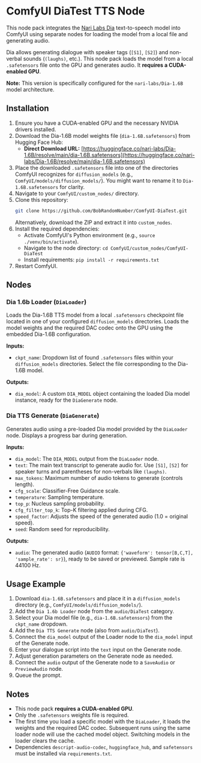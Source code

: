 # ComfyUI DiaTest TTS Node

This node pack integrates the [Nari Labs Dia](https://github.com/nari-labs/dia) text-to-speech model into ComfyUI using separate nodes for loading the model from a local file and generating audio.

Dia allows generating dialogue with speaker tags (`[S1]`, `[S2]`) and non-verbal sounds (`(laughs)`, etc.). This node pack loads the model from a local `.safetensors` file onto the GPU and generates audio. It **requires a CUDA-enabled GPU**.

**Note:** This version is specifically configured for the `nari-labs/Dia-1.6B` model architecture.

## Installation

1.  Ensure you have a CUDA-enabled GPU and the necessary NVIDIA drivers installed.
2.  Download the Dia-1.6B model weights file (`dia-1.6B.safetensors`) from Hugging Face Hub:
    *   **Direct Download URL:** [https://huggingface.co/nari-labs/Dia-1.6B/resolve/main/dia-1.6B.safetensors](https://huggingface.co/nari-labs/Dia-1.6B/resolve/main/dia-1.6B.safetensors)
3.  Place the downloaded `.safetensors` file into one of the directories ComfyUI recognizes for `diffusion_models` (e.g., `ComfyUI/models/diffusion_models/`). You might want to rename it to `Dia-1.6B.safetensors` for clarity.
4.  Navigate to your `ComfyUI/custom_nodes/` directory.
5.  Clone this repository:
    ```bash
    git clone https://github.com/BobRandomNumber/ComfyUI-DiaTest.git
    ```
    Alternatively, download the ZIP and extract it into `custom_nodes`.
6.  Install the required dependencies:
    *   Activate ComfyUI's Python environment (e.g., `source ./venv/bin/activate`).
    *   Navigate to the node directory: `cd ComfyUI/custom_nodes/ComfyUI-DiaTest`
    *   Install requirements: `pip install -r requirements.txt`
7.  Restart ComfyUI.

## Nodes

### Dia 1.6b Loader (`DiaLoader`)

Loads the Dia-1.6B TTS model from a local `.safetensors` checkpoint file located in one of your configured `diffusion_models` directories. Loads the model weights and the required DAC codec onto the GPU using the embedded Dia-1.6B configuration.

**Inputs:**

*   `ckpt_name`: Dropdown list of found `.safetensors` files within your `diffusion_models` directories. Select the file corresponding to the Dia-1.6B model.

**Outputs:**

*   `dia_model`: A custom `DIA_MODEL` object containing the loaded Dia model instance, ready for the `DiaGenerate` node.

### Dia TTS Generate (`DiaGenerate`)

Generates audio using a pre-loaded Dia model provided by the `DiaLoader` node. Displays a progress bar during generation.

**Inputs:**

*   `dia_model`: The `DIA_MODEL` output from the `DiaLoader` node.
*   `text`: The main text transcript to generate audio for. Use `[S1]`, `[S2]` for speaker turns and parentheses for non-verbals like `(laughs)`.
*   `max_tokens`: Maximum number of audio tokens to generate (controls length).
*   `cfg_scale`: Classifier-Free Guidance scale.
*   `temperature`: Sampling temperature.
*   `top_p`: Nucleus sampling probability.
*   `cfg_filter_top_k`: Top-K filtering applied during CFG.
*   `speed_factor`: Adjusts the speed of the generated audio (1.0 = original speed).
*   `seed`: Random seed for reproducibility.

**Outputs:**

*   `audio`: The generated audio (`AUDIO` format: `{'waveform': tensor[B,C,T], 'sample_rate': sr}`), ready to be saved or previewed. Sample rate is 44100 Hz.

## Usage Example

1.  Download `dia-1.6B.safetensors` and place it in a `diffusion_models` directory (e.g., `ComfyUI/models/diffusion_models/`).
2.  Add the `Dia 1.6b Loader` node from the `audio/DiaTest` category.
3.  Select your Dia model file (e.g., `dia-1.6B.safetensors`) from the `ckpt_name` dropdown.
4.  Add the `Dia TTS Generate` node (also from `audio/DiaTest`).
5.  Connect the `dia_model` output of the Loader node to the `dia_model` input of the Generate node.
6.  Enter your dialogue script into the `text` input on the Generate node.
7.  Adjust generation parameters on the Generate node as needed.
8.  Connect the `audio` output of the Generate node to a `SaveAudio` or `PreviewAudio` node.
9.  Queue the prompt.

## Notes

*   This node pack **requires a CUDA-enabled GPU**.
*   Only the `.safetensors` weights file is required.
*   The first time you load a specific model with the `DiaLoader`, it loads the weights and the required DAC codec. Subsequent runs using the same loader node will use the cached model object. Switching models in the loader clears the cache.
*   Dependencies `descript-audio-codec`, `huggingface_hub`, and `safetensors` must be installed via `requirements.txt`.